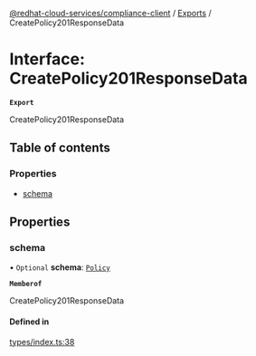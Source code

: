 [@redhat-cloud-services/compliance-client](../README.md) / [Exports](../modules.md) / CreatePolicy201ResponseData

# Interface: CreatePolicy201ResponseData

**`Export`**

CreatePolicy201ResponseData

## Table of contents

### Properties

- [schema](CreatePolicy201ResponseData.md#schema)

## Properties

### schema

• `Optional` **schema**: [`Policy`](Policy.md)

**`Memberof`**

CreatePolicy201ResponseData

#### Defined in

[types/index.ts:38](https://github.com/RedHatInsights/javascript-clients/blob/main/packages/compliance/types/index.ts#L38)
